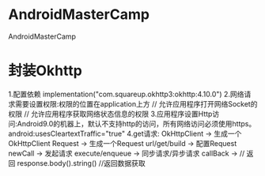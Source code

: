 # AndroidMasterCamp
 AndroidMasterCamp

# 封装Okhttp
1.配置依赖  implementation("com.squareup.okhttp3:okhttp:4.10.0")
2.网络请求需要设置权限:权限的位置在application上方
    <uses-permission android:name="android.permission.INTERNET"/> // 允许应用程序打开网络Socket的权限
    <uses-permission android:name="android.permission.ACCESS_NETWORK_STATE"/> // 允许应用程序获取网络状态信息的权限
3.应用程序设置Http访问:Android9.0的机器上，默认不支持http的访问，所有网络访问必须使用https。
    android:usesCleartextTraffic="true"
4.get请求: 
    OkHttpClient ->  生成一个OkHttpClient
    Request -> 生成一个Request
    url/get/build -> 配置Request
    newCall -> 发起请求
    execute/enqueue -> 同步请求/异步请求 
    callBack -> // 返回
    response.body().string() //返回数据获取

